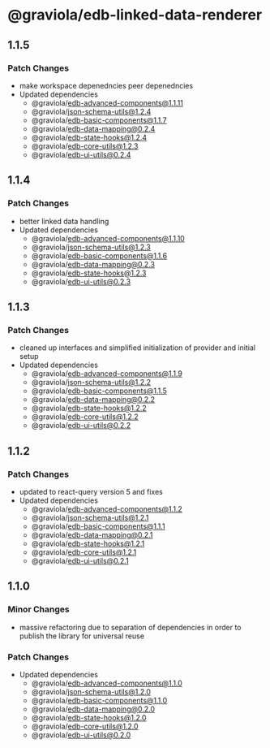 # @graviola/edb-linked-data-renderer

## 1.1.5

### Patch Changes

- make workspace depenedncies peer depenedncies
- Updated dependencies
  - @graviola/edb-advanced-components@1.1.11
  - @graviola/json-schema-utils@1.2.4
  - @graviola/edb-basic-components@1.1.7
  - @graviola/edb-data-mapping@0.2.4
  - @graviola/edb-state-hooks@1.2.4
  - @graviola/edb-core-utils@1.2.3
  - @graviola/edb-ui-utils@0.2.4

## 1.1.4

### Patch Changes

- better linked data handling
- Updated dependencies
  - @graviola/edb-advanced-components@1.1.10
  - @graviola/json-schema-utils@1.2.3
  - @graviola/edb-basic-components@1.1.6
  - @graviola/edb-data-mapping@0.2.3
  - @graviola/edb-state-hooks@1.2.3
  - @graviola/edb-ui-utils@0.2.3

## 1.1.3

### Patch Changes

- cleaned up interfaces and simplified initialization of provider and initial setup
- Updated dependencies
  - @graviola/edb-advanced-components@1.1.9
  - @graviola/json-schema-utils@1.2.2
  - @graviola/edb-basic-components@1.1.5
  - @graviola/edb-data-mapping@0.2.2
  - @graviola/edb-state-hooks@1.2.2
  - @graviola/edb-core-utils@1.2.2
  - @graviola/edb-ui-utils@0.2.2

## 1.1.2

### Patch Changes

- updated to react-query version 5 and fixes
- Updated dependencies
  - @graviola/edb-advanced-components@1.1.2
  - @graviola/json-schema-utils@1.2.1
  - @graviola/edb-basic-components@1.1.1
  - @graviola/edb-data-mapping@0.2.1
  - @graviola/edb-state-hooks@1.2.1
  - @graviola/edb-core-utils@1.2.1
  - @graviola/edb-ui-utils@0.2.1

## 1.1.0

### Minor Changes

- massive refactoring due to separation of dependencies in order to publish the library for universal reuse

### Patch Changes

- Updated dependencies
  - @graviola/edb-advanced-components@1.1.0
  - @graviola/json-schema-utils@1.2.0
  - @graviola/edb-basic-components@1.1.0
  - @graviola/edb-data-mapping@0.2.0
  - @graviola/edb-state-hooks@1.2.0
  - @graviola/edb-core-utils@1.2.0
  - @graviola/edb-ui-utils@0.2.0
